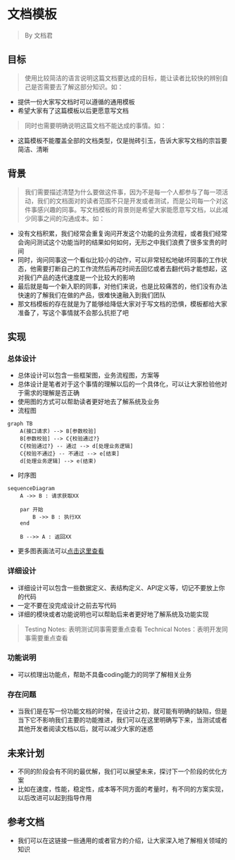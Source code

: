 # 文档模板
> By 文档君
## 目标
> 使用比较简洁的语言说明这篇文档要达成的目标，能让读者比较快的辨别自己是否需要去了解这部分知识。如：
- 提供一份大家写文档时可以遵循的通用模板
- 希望大家有了这篇模板以后更愿意写文档
> 同时也需要明确说明这篇文档不能达成的事情。如：
- 这篇模板不能覆盖全部的文档类型，仅是抛砖引玉，告诉大家写文档的宗旨要简洁、清晰

## 背景
> 我们需要描述清楚为什么要做这件事，因为不是每一个人都参与了每一项活动，我们的文档面对的读者范围不只是开发或者测试，而是公司每一个对这件事感兴趣的同事。写文档模板的背景则是希望大家能愿意写文档，以此减少同事之间的沟通成本。如：
- 没有文档积累，我们经常会重复询问开发这个功能的业务流程，或者我们经常会询问测试这个功能当时的结果如何如何，无形之中我们浪费了很多宝贵的时间
- 同时，询问同事这一个看似比较小的动作，可以非常轻松地破坏同事的工作状态，他需要打断自己的工作流然后再花时间去回忆或者去翻代码才能想起，这对我们产品的迭代速度是一个比较大的影响
- 最后就是每一个新入职的同事，对他们来说，也是比较痛苦的，他们没有办法快速的了解我们在做的产品，很难快速融入到我们团队
- 那文档模板的存在就是为了能够给降低大家对于写文档的恐惧，模板都给大家准备了，写这个事情就不会那么抗拒了吧

## 实现
### 总体设计
- 总体设计可以包含一些框架图，业务流程图，方案等
- 总体设计是笔者对于这个事情的理解以后的一个具体化，可以让大家检验他对于需求的理解是否正确
- 使用图的方式可以帮助读者更好地去了解系统及业务
- 流程图
```mermaid
graph TB
    A(接口请求) --> B[参数校验]
    B[参数校验] --> C{校验通过?}
    C{校验通过?} -- 通过 --> d[处理业务逻辑]
    C{校验不通过} -- 不通过 --> e[结束]
    d[处理业务逻辑] --> e(结束)
```

- 时序图
```mermaid
sequenceDiagram
    A ->> B : 请求获取XX

    par 开始
        B ->> B : 执行XX
    end

    B -->> A : 返回XX
```
- 更多图表画法可以[点击这里查看](https://github.com/mermaid-js/mermaid)

### 详细设计
- 详细设计可以包含一些数据定义、表结构定义、API定义等，切记不要放上你的代码
- 一定不要在没完成设计之前去写代码
- 详细的模块或者功能说明也可以帮助后来者更好地了解系统及功能实现
> Testing Notes: 表明测试同事需要重点查看
> Technical Notes：表明开发同事需要重点查看

### 功能说明
- 可以梳理出功能点，帮助不具备coding能力的同学了解相关业务

### 存在问题
- 当我们是在写一份功能文档的时候，在设计之初，就可能有明确的缺陷，但是当下它不影响我们主要的功能推进，我们可以在这里明确写下来，当测试或者其他开发者阅读文档以后，就可以减少大家的迷惑

## 未来计划
- 不同的阶段会有不同的最优解，我们可以展望未来，探讨下一个阶段的优化方案
- 比如在速度，性能，稳定性，成本等不同方面的考量时，有不同的方案实现，以后改进可以起到指导作用

## 参考文档
- 我们可以在这链接一些通用的或者官方的介绍，让大家深入地了解相关领域的知识
